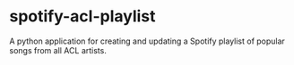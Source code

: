 # spotify-acl-playlist
A python application for creating and updating a Spotify playlist of popular songs from all ACL artists.
